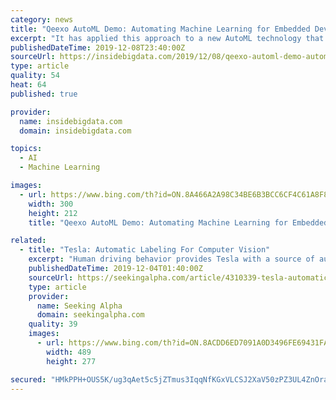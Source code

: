 ```yaml
---
category: news
title: "Qeexo AutoML Demo: Automating Machine Learning for Embedded Devices"
excerpt: "It has applied this approach to a new AutoML technology that allows companies to embed ML into hardware and conduct learning on sensor data. Qeexo AutoML is the company’s one-click, fully-automated platform that allows customers to leverage sensor data to rapidly build machine learning solutions for highly constrained environments with ..."
publishedDateTime: 2019-12-08T23:40:00Z
sourceUrl: https://insidebigdata.com/2019/12/08/qeexo-automl-demo-automating-machine-learning-for-embedded-devices/
type: article
quality: 54
heat: 64
published: true

provider:
  name: insidebigdata.com
  domain: insidebigdata.com

topics:
  - AI
  - Machine Learning

images:
  - url: https://www.bing.com/th?id=ON.8A466A2A98C34BE6B3BCC6CF4C61A8F8
    width: 300
    height: 212
    title: "Qeexo AutoML Demo: Automating Machine Learning for Embedded Devices"

related:
  - title: "Tesla: Automatic Labeling For Computer Vision"
    excerpt: "Human driving behavior provides Tesla with a source of automatic labels for computer vision tasks related to autonomous driving. Automatic labeling allows Tesla to leverage its vast quantity of ..."
    publishedDateTime: 2019-12-04T01:40:00Z
    sourceUrl: https://seekingalpha.com/article/4310339-tesla-automatic-labeling-for-computer-vision
    type: article
    provider:
      name: Seeking Alpha
      domain: seekingalpha.com
    quality: 39
    images:
      - url: https://www.bing.com/th?id=ON.8ACDD6ED7091A0D3496FE69431FAC27C
        width: 489
        height: 277

secured: "HMkPPH+OUS5K/ug3qAet5c5jZTmus3IqqNfKGxVLCSJ2XaV50zPZ3UL4ZnOra6hkm1QQ8bg8nflEV2ic+2hYsi0BE9/8lhdtvffuqnjrPPb8t3jzIQsNdjqjtU2kMXuhUVSYBjsgsU3t2Xh3M9a7HE8XfqqjcX7qd+c1nBk6qpmycKZMh86QGKMmBTbuqIRl6KrcsdCZnlfmtQ2ljq7chz1VWP+LptsXbumsV6E/pdJKLbLckWHjaTecv8nmOYFUZS9R9Bf07RKAQGmwDcNpMQ==;crFA1eBWx/dQ9Y0JokKBuA=="
---
```


